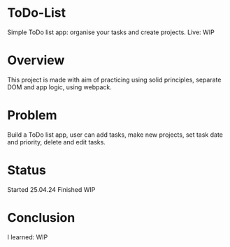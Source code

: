 # ToDo-List

Simple ToDo list app: organise your tasks and create projects.
Live: WIP
# Overview
This project is made with aim of practicing using solid principles, separate DOM and app logic, using webpack.
# Problem
Build a ToDo list app, user can add tasks, make new projects, set task date and priority, delete and edit tasks. 
# Status
Started 25.04.24
Finished WIP
# Conclusion
I learned: 
WIP


